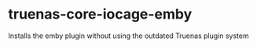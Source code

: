 # truenas-core-iocage-emby
Installs the emby plugin without using the outdated Truenas plugin system
